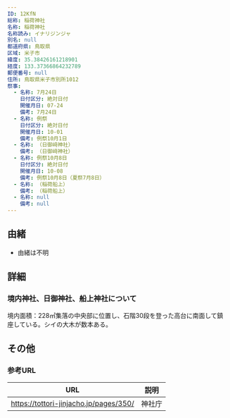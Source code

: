 ```yaml
---
ID: 12KfN
総称: 稲荷神社
名称: 稲荷神社
名称読み: イナリジンジャ
別名: null
都道府県: 鳥取県
区域: 米子市
緯度: 35.38426161218901
経度: 133.37366864232789
郵便番号: null
住所: 鳥取県米子市別所1012
祭事:
  - 名称: 7月24日
    日付区分: 絶対日付
    開催月日: 07-24
    備考: 7月24日
  - 名称: 例祭
    日付区分: 絶対日付
    開催月日: 10-01
    備考: 例祭10月1日
  - 名称: （日御﨑神社）
    備考: （日御﨑神社）
  - 名称: 例祭10月8日
    日付区分: 絶対日付
    開催月日: 10-08
    備考: 例祭10月8日（夏祭7月8日）
  - 名称: （稲荷船上）
    備考: （稲荷船上）
  - 名称: null
    備考: null
---
```


## 由緒

- 由緒は不明

## 詳細

### 境内神社、日御神社、船上神社について

境内面積：228㎡集落の中央部に位置し、石階30段を登った高台に南面して鎮座している。シイの大木が数本ある。

## その他

### 参考URL

| URL                                    | 説明   |
| -------------------------------------- | ------ |
| https://tottori-jinjacho.jp/pages/350/ | 神社庁 |
